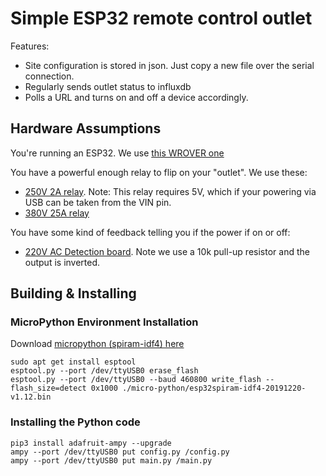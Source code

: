 # Simple ESP32 remote control outlet

Features:
 - Site configuration is stored in json. Just copy a new file over the serial connection.
 - Regularly sends outlet status to influxdb
 - Polls a URL and turns on and off a device accordingly.

## Hardware Assumptions

You're running an ESP32. We use [this WROVER one](https://www.aliexpress.com/item/4000064597840.html?spm=a2g0s.9042311.0.0.70504c4dpiaF4W)

You have a powerful enough relay to flip on your "outlet". We use these:
  -  [250V 2A relay](https://www.amazon.com/gp/product/B00NKVLXY8/). Note: This relay requires 5V, which if your powering via USB can be taken from the VIN pin.
  -  [380V 25A relay](https://www.amazon.com/gp/product/B074FT4VXB)

You have some kind of feedback telling you if the power if on or off:
  - [220V AC Detection board](https://www.aliexpress.com/item/32828199766.html). Note we use a 10k pull-up resistor and the output is inverted. 



## Building & Installing


### MicroPython Environment Installation

Download [micropython (spiram-idf4) here](https://micropython.org/download/esp32/)

```
sudo apt get install esptool
esptool.py --port /dev/ttyUSB0 erase_flash
esptool.py --port /dev/ttyUSB0 --baud 460800 write_flash --flash_size=detect 0x1000 ./micro-python/esp32spiram-idf4-20191220-v1.12.bin
```


### Installing the Python code

```
pip3 install adafruit-ampy --upgrade
ampy --port /dev/ttyUSB0 put config.py /config.py
ampy --port /dev/ttyUSB0 put main.py /main.py
```

